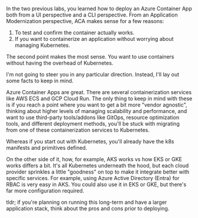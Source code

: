 In the two previous labs, you learned how to deploy an Azure Container App both from a UI perspective and a CLI perspective. From an Application Modernization perspective, ACA makes sense for a few reasons:

1. To test and confirm the container actually works.
2. If you want to containerize an application without worrying about managing Kubernetes.

The second point makes the most sense. You want to use containers without having the overhead of Kubernetes.

I'm not going to steer you in any particular direction. Instead, I'll lay out some facts to keep in mind.

Azure Container Apps are great. There are several containerization services like AWS ECS and GCP Cloud Run. The only thing to keep in mind with these is if you reach a point where you want to get a bit more "vendor agnostic", thinking about higher levels of managing scalability and performance, and want to use third-party tools/addons like GitOps, resource optimization tools, and different deployment methods, you'll be stuck with migrating from one of these containerization services to Kubernetes.

Whereas if you start out with Kubernetes, you'll already have the k8s manifests and primitives defined.

On the other side of it, how, for example, AKS works vs how EKS or GKE works differs a bit. It's all Kubernetes underneath the hood, but each cloud provider sprinkles a little "goodness" on top to make it integrate better with specific services. For example, using Azure Active Directory (Entra) for RBAC is very easy in AKS. You could also use it in EKS or GKE, but there's far more configuration required.

tldr; if you're planning on running this long-term and have a larger application stack, think about the pros and cons prior to deploying.